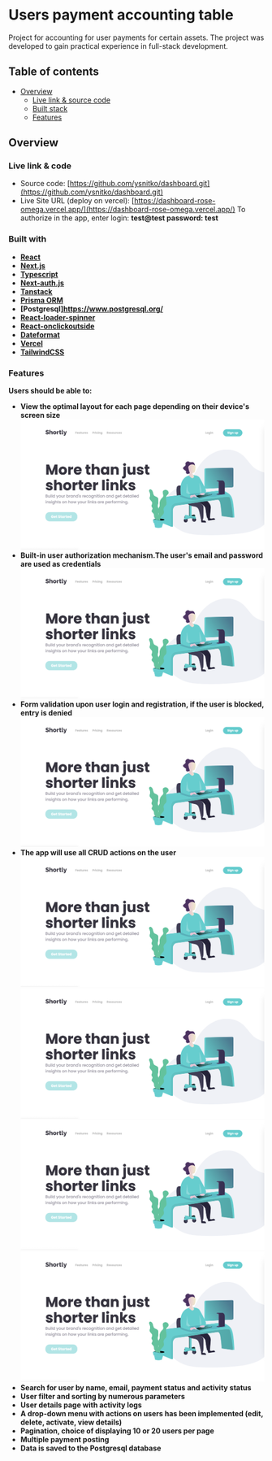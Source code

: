 # Users payment accounting table

Project for accounting for user payments for certain assets. The project was developed to gain practical experience in full-stack development.

## Table of contents

- [Overview](#overview)
  - [Live link & source code](#Live-link-&-source-code)
  - [Built stack](#built-stack)
  - [Features](#features)

## Overview

### Live link & code

- Source code: [https://github.com/ysnitko/dashboard.git](https://github.com/ysnitko/dashboard.git)
- Live Site URL (deploy on vercel): [https://dashboard-rose-omega.vercel.app/](https://dashboard-rose-omega.vercel.app/)
  To authorize in the app, enter login: <strong>test@test<strong> password: <strong>test</strong>

### Built with

- [React](https://reactjs.org/)
- [Next.js](https://nextjs.org/)
- [Typescript](https://www.typescriptlang.org/)
- [Next-auth.js](next-auth.js)
- [Tanstack](https://tanstack.com/)
- [Prisma ORM](https://www.prisma.io/)
- [Postgresql]https://www.postgresql.org/
- [React-loader-spinner](https://www.npmjs.com/package/react-loader-spinner)
- [React-onclickoutside](https://www.npmjs.com/package/react-onclickoutside)
- [Dateformat](https://www.npmjs.com/package/dateformat)
- [Vercel](https://vercel.com/)
- [TailwindCSS](https://tailwindcss.com/)

### Features

Users should be able to:

- View the optimal layout for each page depending on their device's screen size
  ![DATA TABLE](https://github.com/ysnitko/link_shortering/blob/main/src/assets/images/Screenshot1.png)
- Built-in user authorization mechanism.The user's email and password are used as credentials
  ![DATA TABLE](https://github.com/ysnitko/link_shortering/blob/main/src/assets/images/Screenshot1.png)
- Form validation upon user login and registration, if the user is blocked, entry is denied
  ![DATA TABLE](https://github.com/ysnitko/link_shortering/blob/main/src/assets/images/Screenshot1.png)
- The app will use all CRUD actions on the user
  ![DATA TABLE](https://github.com/ysnitko/link_shortering/blob/main/src/assets/images/Screenshot1.png)
  ![DATA TABLE](https://github.com/ysnitko/link_shortering/blob/main/src/assets/images/Screenshot1.png)
  ![DATA TABLE](https://github.com/ysnitko/link_shortering/blob/main/src/assets/images/Screenshot1.png)
  ![DATA TABLE](https://github.com/ysnitko/link_shortering/blob/main/src/assets/images/Screenshot1.png)
- Search for user by name, email, payment status and activity status
- User filter and sorting by numerous parameters
- User details page with activity logs
- A drop-down menu with actions on users has been implemented (edit, delete, activate, view details)
- Pagination, choice of displaying 10 or 20 users per page
- Multiple payment posting
- Data is saved to the Postgresql database
